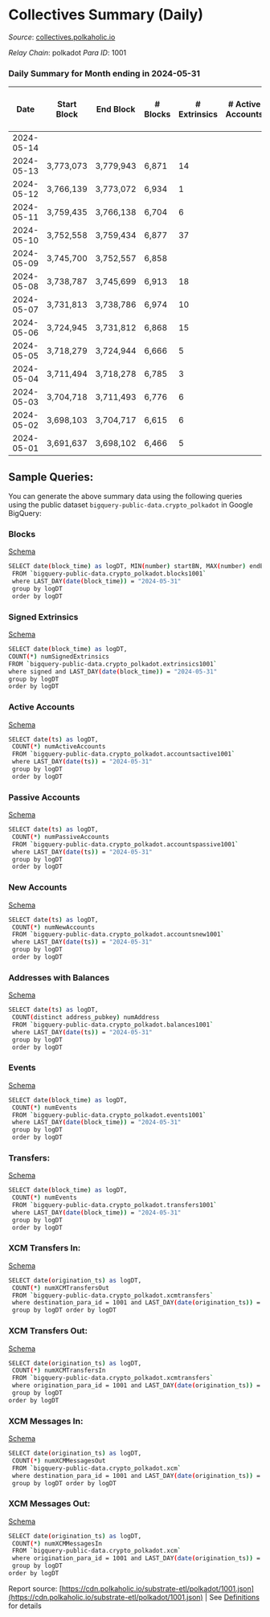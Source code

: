 # Collectives Summary (Daily)

_Source_: [collectives.polkaholic.io](https://collectives.polkaholic.io)

*Relay Chain*: polkadot
*Para ID*: 1001



### Daily Summary for Month ending in 2024-05-31


| Date    | Start Block | End Block | # Blocks | # Extrinsics | # Active Accounts | # Passive Accounts | # New Accounts | # Addresses | # Events  | # Transfers ($USD) | # XCM Transfers In ($USD) | # XCM Transfers Out ($USD) | # XCM In | # XCM Out | Issues |
|---------|-------------|-----------|----------|--------------|-------------------|--------------------|----------------|-------------|-----------|--------------------|---------------------------|----------------------------|----------|-----------|--------|
| 2024-05-14 |  |  |  |  |  |  |  |  |  |   |   |   |  |  |  |
| 2024-05-13 | 3,773,073 | 3,779,943 | 6,871 | 14 |  |  |  | 108 | 13,789 |   |   |   |  |  |  |
| 2024-05-12 | 3,766,139 | 3,773,072 | 6,934 | 1 |  |  |  | 108 | 13,873 |   |   |   |  |  |  |
| 2024-05-11 | 3,759,435 | 3,766,138 | 6,704 | 6 |  |  |  | 108 | 13,426 |   |   |   |  |  |  |
| 2024-05-10 | 3,752,558 | 3,759,434 | 6,877 | 37 |  |  |  | 108 | 13,921 |   |   |   |  |  |  |
| 2024-05-09 | 3,745,700 | 3,752,557 | 6,858 |  |  |  |  | 108 | 13,720 |   |   |   |  |  |  |
| 2024-05-08 | 3,738,787 | 3,745,699 | 6,913 | 18 |  |  |  | 108 | 13,921 |   |   |   |  |  |  |
| 2024-05-07 | 3,731,813 | 3,738,786 | 6,974 | 10 |  |  |  | 108 | 13,993 |   |   |   |  |  |  |
| 2024-05-06 | 3,724,945 | 3,731,812 | 6,868 | 15 |  |  |  | 108 | 13,785 |   |   |   |  |  |  |
| 2024-05-05 | 3,718,279 | 3,724,944 | 6,666 | 5 |  |  |  | 108 | 13,353 |   |   |   |  |  |  |
| 2024-05-04 | 3,711,494 | 3,718,278 | 6,785 | 3 |  |  |  | 109 | 13,583 |   |   |   |  |  |  |
| 2024-05-03 | 3,704,718 | 3,711,493 | 6,776 | 6 |  |  |  | 109 | 13,569 |   |   |   |  |  |  |
| 2024-05-02 | 3,698,103 | 3,704,717 | 6,615 | 6 |  |  |  | 109 | 13,254 |   |   |   |  |  |  |
| 2024-05-01 | 3,691,637 | 3,698,102 | 6,466 | 5 |  |  |  | 108 | 12,956 |   |   |   |  |  |  |

## Sample Queries:
You can generate the above summary data using the following queries using the public dataset `bigquery-public-data.crypto_polkadot` in Google BigQuery:


### Blocks 

[Schema](https://github.com/colorfulnotion/substrate-etl/blob/main/schema/blocks.json)

```bash
SELECT date(block_time) as logDT, MIN(number) startBN, MAX(number) endBN, COUNT(*) numBlocks 
 FROM `bigquery-public-data.crypto_polkadot.blocks1001`  
 where LAST_DAY(date(block_time)) = "2024-05-31" 
 group by logDT 
 order by logDT
```

### Signed Extrinsics 

[Schema](https://github.com/colorfulnotion/substrate-etl/blob/main/schema/extrinsics.json)

```bash
SELECT date(block_time) as logDT, 
COUNT(*) numSignedExtrinsics 
FROM `bigquery-public-data.crypto_polkadot.extrinsics1001`  
where signed and LAST_DAY(date(block_time)) = "2024-05-31" 
group by logDT 
order by logDT
```

### Active Accounts 

[Schema](https://github.com/colorfulnotion/substrate-etl/blob/main/schema/accountsactive.json)

```bash
SELECT date(ts) as logDT, 
 COUNT(*) numActiveAccounts 
 FROM `bigquery-public-data.crypto_polkadot.accountsactive1001` 
 where LAST_DAY(date(ts)) = "2024-05-31" 
 group by logDT 
 order by logDT
```

### Passive Accounts 

[Schema](https://github.com/colorfulnotion/substrate-etl/blob/main/schema/accountspassive.json)

```bash
SELECT date(ts) as logDT, 
 COUNT(*) numPassiveAccounts 
 FROM `bigquery-public-data.crypto_polkadot.accountspassive1001` 
 where LAST_DAY(date(ts)) = "2024-05-31" 
 group by logDT 
 order by logDT
```

### New Accounts 

[Schema](https://github.com/colorfulnotion/substrate-etl/blob/main/schema/accountsnew.json)

```bash
SELECT date(ts) as logDT, 
 COUNT(*) numNewAccounts 
 FROM `bigquery-public-data.crypto_polkadot.accountsnew1001` 
 where LAST_DAY(date(ts)) = "2024-05-31" 
 group by logDT
 order by logDT
```

### Addresses with Balances 

[Schema](https://github.com/colorfulnotion/substrate-etl/blob/main/schema/balances.json)

```bash
SELECT date(ts) as logDT,
 COUNT(distinct address_pubkey) numAddress 
 FROM `bigquery-public-data.crypto_polkadot.balances1001` 
 where LAST_DAY(date(ts)) = "2024-05-31" 
 group by logDT 
 order by logDT
```

### Events 

[Schema](https://github.com/colorfulnotion/substrate-etl/blob/main/schema/events.json)

```bash
SELECT date(block_time) as logDT, 
 COUNT(*) numEvents 
 FROM `bigquery-public-data.crypto_polkadot.events1001` 
 where LAST_DAY(date(block_time)) = "2024-05-31" 
 group by logDT 
 order by logDT
```

### Transfers:

[Schema](https://github.com/colorfulnotion/substrate-etl/blob/main/schema/transfers.json)

```bash
SELECT date(block_time) as logDT, 
 COUNT(*) numEvents 
 FROM `bigquery-public-data.crypto_polkadot.transfers1001` 
 where LAST_DAY(date(block_time)) = "2024-05-31" 
 group by logDT 
 order by logDT
```

### XCM Transfers In: 

[Schema](https://github.com/colorfulnotion/substrate-etl/blob/main/schema/xcmtransfers.json)

```bash
SELECT date(origination_ts) as logDT, 
 COUNT(*) numXCMTransfersOut 
 FROM `bigquery-public-data.crypto_polkadot.xcmtransfers` 
 where destination_para_id = 1001 and LAST_DAY(date(origination_ts)) = "2024-05-31" 
 group by logDT order by logDT
```

### XCM Transfers Out: 

[Schema](https://github.com/colorfulnotion/substrate-etl/blob/main/schema/xcmtransfers.json)

```bash
SELECT date(origination_ts) as logDT, 
 COUNT(*) numXCMTransfersIn 
 FROM `bigquery-public-data.crypto_polkadot.xcmtransfers` 
 where origination_para_id = 1001 and LAST_DAY(date(origination_ts)) = "2024-05-31" 
 group by logDT 
order by logDT
```

### XCM Messages In: 

[Schema](https://github.com/colorfulnotion/substrate-etl/blob/main/schema/xcm.json)

```bash
SELECT date(origination_ts) as logDT, 
 COUNT(*) numXCMMessagesOut 
 FROM `bigquery-public-data.crypto_polkadot.xcm` 
 where destination_para_id = 1001 and LAST_DAY(date(origination_ts)) = "2024-05-31" 
 group by logDT order by logDT
```

### XCM Messages Out: 

[Schema](https://github.com/colorfulnotion/substrate-etl/blob/main/schema/xcm.json)

```bash
SELECT date(origination_ts) as logDT, 
 COUNT(*) numXCMMessagesIn 
 FROM `bigquery-public-data.crypto_polkadot.xcm` 
 where origination_para_id = 1001 and LAST_DAY(date(origination_ts)) = "2024-05-31" 
 group by logDT 
order by logDT
```


Report source: [https://cdn.polkaholic.io/substrate-etl/polkadot/1001.json](https://cdn.polkaholic.io/substrate-etl/polkadot/1001.json) | See [Definitions](/DEFINITIONS.md) for details
